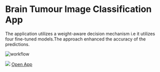 # Brain Tumour Image Classification App

The application utilizes a weight-aware decision mechanism i.e it utilizes four fine-tuned models.The approach enhanced the accuracy of the predictions.

![workflow](https://github.com/user-attachments/assets/fcb6727e-85a0-4715-9c4e-b72bd81e573d?w=150)

<img src="https://github.com/user-attachments/assets/fcb6727e-85a0-4715-9c4e-b72bd81e573d" >
<a href="https://brain-tumour-image-classification-application-210924.streamlit.app/">Open App</a>
